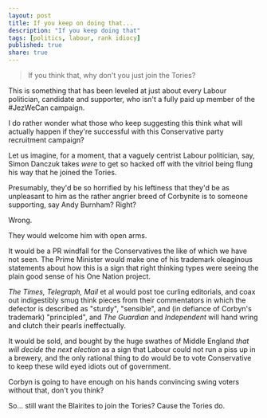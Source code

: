 ```yaml
---
layout: post
title: If you keep on doing that...
description: "If you keep doing that"
tags: [politics, labour, rank idiocy]
published: true
share: true
---
```


> If you think that, why don't you just join the Tories?

This is something that has been leveled at just about every Labour politician, candidate and supporter, who isn't a fully paid up member of the #JezWeCan campaign.

I do rather wonder what those who keep suggesting this think what will actually happen if they're successful with this Conservative party recruitment campaign?

Let us imagine, for a moment, that a vaguely centrist Labour politician, say, Simon Danczuk takes _were_ to get so hacked off with the vitriol being flung his way that he joined the Tories.

Presumably, they'd be so horrified by his leftiness that they'd be as unpleasant to him as the rather angrier breed of Corbynite is to someone supporting, say Andy Burnham? Right?

Wrong.

They would welcome him with open arms.

It would be a PR windfall for the Conservatives the like of which we have not seen. The Prime Minister would make one of his trademark oleaginous statements about how this is a sign that right thinking types were seeing the plain good sense of his One Nation project.

_The Times, Telegraph, Mail_ et al would post toe curling editorials, and coax out indigestibly smug think pieces from their commentators in which the defector is described as "sturdy", "sensible", and (in defiance of Corbyn's trademark) "principled", and _The Guardian_ and _Independent_ will hand wring and clutch their pearls ineffectually.

It would be sold, and bought by the huge swathes of Middle England _that will decide the next election_ as a sign that Labour could not run a piss up in a brewery, and the only rational thing to do would be to vote Conservative to keep these wild eyed idiots out of government.

Corbyn is going to have enough on his hands convincing swing voters without that, don't you think?

So... still want the Blairites to join the Tories? Cause the Tories do.